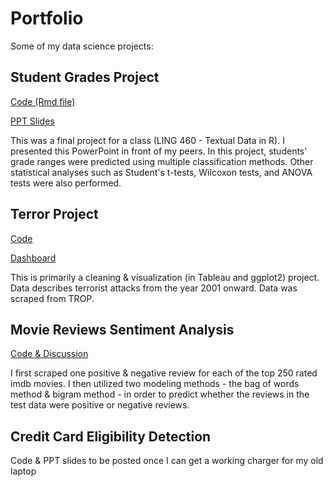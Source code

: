 # Portfolio
Some of my data science projects:

## Student Grades Project 

[Code (Rmd file)](Student-Grades-Project-Code.Rmd)

[PPT Slides](Student-Grades-Project-Slides.pptx)

This was a final project for a class (LING 460 - Textual Data in R). I presented this PowerPoint in front of my peers. In this project, students' grade ranges were predicted using multiple classification methods. Other statistical analyses such as Student's t-tests, Wilcoxon tests, and ANOVA tests were also performed.

## Terror Project
[Code](Terror-Project-Code.html)

[Dashboard](Terror-Project-Dashboard.png)

This is primarily a cleaning & visualization (in Tableau and ggplot2) project. Data describes terrorist attacks from the year 2001 onward. Data was scraped from TROP.

## Movie Reviews Sentiment Analysis

[Code & Discussion](reviews-sentiment-analysis.html)

I first scraped one positive & negative review for each of the top 250 rated imdb movies. I then utilized two modeling methods - the bag of words method & bigram method - in order to predict whether the reviews in the test data were positive or negative reviews. 

## Credit Card Eligibility Detection

Code & PPT slides to be posted once I can get a working charger for my old laptop
